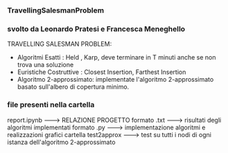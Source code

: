 ### TravellingSalesmanProblem
### svolto da Leonardo Pratesi e Francesca Meneghello

TRAVELLING SALESMAN PROBLEM:

- Algoritmi Esatti : Held , Karp,  deve terminare in T minuti anche se non trova una soluzione
- Euristiche Costruttive : Closest Insertion, Farthest Insertion 
- Algoritmo 2-approssimato: implementate l'algoritmo 2-approssimato basato sull'albero di copertura minimo.

### file presenti nella cartella ###

report.ipynb --->  RELAZIONE PROGETTO
formato .txt ---> risultati degli algoritmi implementati
formato .py ---> implementazione algoritmi e realizzazioni grafici
cartella test2approx ---> test su tutti i nodi di ogni istanza dell'algoritmo 2-approssimato

